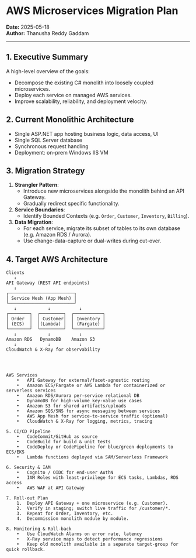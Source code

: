 # AWS Microservices Migration Plan

**Date:** 2025-05-18  
**Author:** Thanusha Reddy Gaddam  

---

## 1. Executive Summary
A high-level overview of the goals:
- Decompose the existing C# monolith into loosely coupled microservices.
- Deploy each service on managed AWS services.
- Improve scalability, reliability, and deployment velocity.

## 2. Current Monolithic Architecture
- Single ASP.NET app hosting business logic, data access, UI  
- Single SQL Server database  
- Synchronous request handling  
- Deployment: on-prem Windows IIS VM

## 3. Migration Strategy
1. **Strangler Pattern**:  
   - Introduce new microservices alongside the monolith behind an API Gateway.  
   - Gradually redirect specific functionality.
2. **Service Boundaries**:  
   - Identify Bounded Contexts (e.g. `Order`, `Customer`, `Inventory`, `Billing`).
3. **Data Migration**:  
   - For each service, migrate its subset of tables to its own database (e.g. Amazon RDS / Aurora).
   - Use change-data-capture or dual-writes during cut-over.

## 4. Target AWS Architecture

```text
Clients
   ↓
API Gateway (REST API endpoints)
   ↓
┌─────────────────────────┐
│ Service Mesh (App Mesh) │
└─────────────────────────┘
   ↓            ↓           ↓
┌────────┐  ┌─────────┐  ┌───────────┐
│ Order  │  │ Customer│  │ Inventory │
│ (ECS)  │  │(Lambda) │  │ (Fargate) │
└────────┘  └─────────┘  └───────────┘
   ↓            ↓           ↓
Amazon RDS   DynamoDB    Amazon S3
   ↓            ↓           ↓
CloudWatch & X-Ray for observability




AWS Services
	•	API Gateway for external/facet‐agnostic routing
	•	Amazon ECS/Fargate or AWS Lambda for containerized or serverless services
	•	Amazon RDS/Aurora per‐service relational DB
	•	DynamoDB for high-volume key-value use cases
	•	Amazon S3 for shared artifacts/uploads
	•	Amazon SQS/SNS for async messaging between services
	•	AWS App Mesh for service-to-service traffic (optional)
	•	CloudWatch & X-Ray for logging, metrics, tracing

5. CI/CD Pipeline
	•	CodeCommit/GitHub as source
	•	CodeBuild for build & unit tests
	•	CodeDeploy or CodePipeline for blue/green deployments to ECS/EKS
	•	Lambda functions deployed via SAM/Serverless Framework

6. Security & IAM
	•	Cognito / OIDC for end-user AuthN
	•	IAM Roles with least-privilege for ECS tasks, Lambdas, RDS access
	•	AWS WAF at API Gateway

7. Roll-out Plan
	1.	Deploy API Gateway + one microservice (e.g. Customer).
	2.	Verify in staging; switch live traffic for /customer/*.
	3.	Repeat for Order, Inventory, etc.
	4.	Decommission monolith module by module.

8. Monitoring & Roll-back
	•	Use CloudWatch Alarms on error rate, latency
	•	X-Ray service maps to detect performance regressions
	•	Keep old monolith available in a separate target‐group for quick rollback.